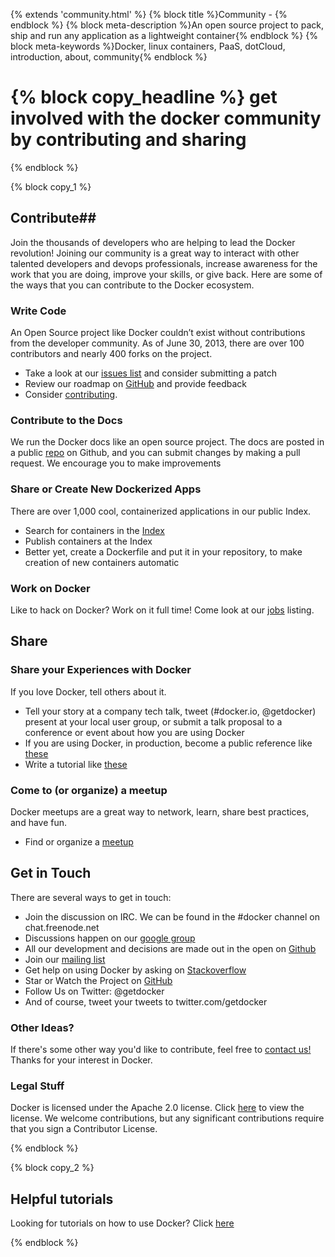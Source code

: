 {% extends 'community.html' %}
{% block title %}Community - {% endblock %}
{% block meta-description %}An open source project to pack, ship and run any application as a lightweight container{% endblock %}
{% block meta-keywords %}Docker, linux containers, PaaS, dotCloud, introduction, about, community{% endblock %}


{% block copy_headline %}
get involved with the docker community by contributing and sharing
==================================================================
{% endblock %}

{% block copy_1 %}

## Contribute##

Join the thousands of developers who are helping to lead the Docker revolution! Joining our community is a great way to
interact with other talented developers and devops professionals, increase awareness for the work that you are doing,
improve your skills, or give back. Here are some of the ways that you can contribute to the Docker ecosystem.

### Write Code ###

An Open Source project like Docker couldn’t exist without contributions from the developer community.
    As of June 30, 2013, there are over 100 contributors and nearly 400 forks on the project.

* Take a look at our [issues list](https://github.com/dotcloud/docker/issues?state=open) and consider submitting a patch
* Review our roadmap on [GitHub](github.com/dotcloud/docker) and provide feedback
* Consider [contributing](https://github.com/dotcloud/docker/blob/master/CONTRIBUTING.md).

### Contribute to the Docs ###

We run the Docker docs like an open source project. The docs are posted in a public [repo](https://github.com/dotcloud/docker/tree/master/docs) on Github, and you can submit 
    changes by making a pull request. We encourage you to make improvements

### Share or Create New Dockerized Apps ###
There are over 1,000 cool, containerized applications in our public Index.

* Search for containers in the [Index](https://index.docker.io/)
* Publish containers at the Index
* Better yet, create a Dockerfile and put it in your repository, to make creation of new containers automatic

### Work on Docker ###
Like to hack on Docker? Work on it full time! Come look at our [jobs](http://dotcloud.theresumator.com/apply/) listing.

## Share ##

### Share your Experiences with Docker ###
If you love Docker, tell others about it.

* Tell your story at a company tech talk, tweet (#docker.io, @getdocker)  present at your local user group, or submit a
    talk proposal to a conference or event about how you are using Docker
* If you are using Docker,  in production, become a public reference like [these](http://blog.docker.io/2013/07/docker-projects-from-the-docker-community/)
* Write a tutorial  like [these](http://blog.docker.io/2013/06/14-great-tutorials-on-docker/)

### Come to (or organize) a meetup ###

Docker meetups  are a great way to network, learn, share best practices, and have fun.

* Find or organize a [meetup](http://www.meetup.com/Docker-meetups/)

## Get in Touch ##

There are several ways to get in touch:

* Join the discussion on IRC. We can be found in the #docker channel on chat.freenode.net
* Discussions happen on our [google group](https://groups.google.com/forum/#!forum/docker-club)
* All our development and decisions are made out in the open on [Github](github.com/dotcloud/docker)
* Join our [mailing list](https://groups.google.com/forum/#!forum/docker-club)
* Get help on using Docker by asking on [Stackoverflow]()
* Star or Watch the Project on [GitHub](http://github.com/dotcloud/docker)
* Follow Us on Twitter: @getdocker
* And of course, tweet your tweets to twitter.com/getdocker


### Other Ideas? ###
If there's some other way you'd like to contribute, feel free to [contact us!](support@dotcloud.com) Thanks for your interest in Docker.

### Legal Stuff ###
Docker is licensed under the Apache 2.0 license. Click [here](https://github.com/dotcloud/docker/blob/master/LICENSE) to view the license.
We welcome contributions, but any significant contributions require that you sign a Contributor License.


{% endblock %}


{% block copy_2 %}

## Helpful tutorials ##
Looking for tutorials on how to use Docker? Click [here](http://blog.docker.io/2013/06/14-great-tutorials-on-docker/)

{% endblock  %}


